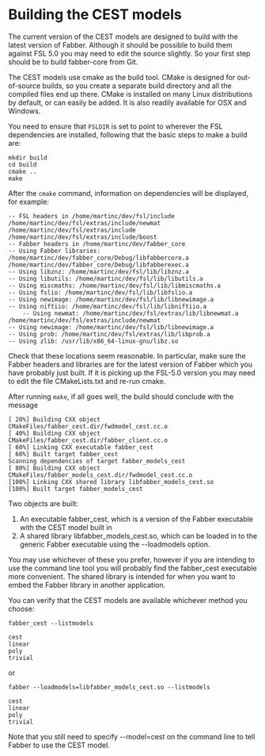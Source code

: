 # Building the CEST models #

The current version of the CEST models are designed to build with the latest version of Fabber. Although it should be possible to build them against FSL 5.0 you may need to edit the source slightly. So your first step should be to build fabber-core from Git.

The CEST models use cmake as the build tool. CMake is designed for out-of-source builds, so you create a separate build directory and all the compiled files end up there. CMake is installed on many Linux distributions by default, or can easily be added. It is also readily available for OSX and Windows.

You need to ensure that `FSLDIR` is set to point to wherever the FSL dependencies are installed, following that the basic steps to make a build are:

    mkdir build
    cd build
    cmake ..
    make

After the `cmake` command, information on dependencies will be displayed, for example:

    -- FSL headers in /home/martinc/dev/fsl/include /home/martinc/dev/fsl/extras/include/newmat /home/martinc/dev/fsl/extras/include /home/martinc/dev/fsl/extras/include/boost
    -- Fabber headers in /home/martinc/dev/fabber_core
    -- Using Fabber libraries: /home/martinc/dev/fabber_core/Debug/libfabbercore.a /home/martinc/dev/fabber_core/Debug/libfabberexec.a
    -- Using libznz: /home/martinc/dev/fsl/lib/libznz.a
    -- Using libutils: /home/martinc/dev/fsl/lib/libutils.a 
    -- Using miscmaths: /home/martinc/dev/fsl/lib/libmiscmaths.a
    -- Using fslio: /home/martinc/dev/fsl/lib/libfslio.a
    -- Using newimage: /home/martinc/dev/fsl/lib/libnewimage.a
    -- Using niftiio: /home/martinc/dev/fsl/lib/libniftiio.a
        -- Using newmat: /home/martinc/dev/fsl/extras/lib/libnewmat.a /home/martinc/dev/fsl/extras/include/newmat
    -- Using newimage: /home/martinc/dev/fsl/lib/libnewimage.a
    -- Using prob: /home/martinc/dev/fsl/extras/lib/libprob.a
    -- Using zlib: /usr/lib/x86_64-linux-gnu/libz.so

Check that these locations seem reasonable. In particular, make sure the Fabber headers and libraries are for the latest version of Fabber which you have probably just built. If it is picking up the FSL-5.0 version you may need to edit the file CMakeLists.txt and re-run cmake.

After running `make`, if all goes well, the build should conclude with the message

    [ 20%] Building CXX object CMakeFiles/fabber_cest.dir/fwdmodel_cest.cc.o
    [ 40%] Building CXX object CMakeFiles/fabber_cest.dir/fabber_client.cc.o
    [ 60%] Linking CXX executable fabber_cest
    [ 60%] Built target fabber_cest
    Scanning dependencies of target fabber_models_cest
    [ 80%] Building CXX object CMakeFiles/fabber_models_cest.dir/fwdmodel_cest.cc.o
    [100%] Linking CXX shared library libfabber_models_cest.so
    [100%] Built target fabber_models_cest

Two objects are built:

1. An executable fabber_cest, which is a version of the Fabber executable with the CEST model built in
2. A shared library libfabber_models_cest.so, which can be loaded in to the generic Fabber executable using the --loadmodels option.

You may use whichever of these you prefer, however if you are intending to use the command line tool you will probably find the fabber_cest executable more convenient. The shared library is intended for when you want to embed the Fabber library in another application.

You can verify that the CEST models are available whichever method you choose:

    fabber_cest --listmodels

    cest
    linear
    poly
    trivial

or

    fabber --loadmodels=libfabber_models_cest.so --listmodels
    
    cest
    linear
    poly
    trivial
  
Note that you still need to specify --model=cest on the command line to tell Fabber to use the CEST model.
